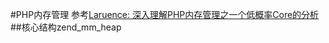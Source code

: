 #PHP内存管理
参考[Laruence: 深入理解PHP内存管理之一个低概率Core的分析](http://www.laruence.com/2011/01/27/1854.html)
##核心结构zend_mm_heap
